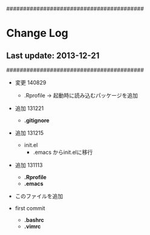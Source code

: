 #########################################
# Change Log
## Last update: 2013-12-21
#########################################	

* 変更 140829
    * .Rprofile -> 起動時に読み込むパッケージを追加
* 追加 131221
    * **.gitignore**
* 追加 131215
    * init.el
        * .emacs からinit.elに移行
* 追加 131113
    * **.Rprofile**
    * **.emacs**
* このファイルを追加

* first commit
    * **.bashrc**
    * **.vimrc**